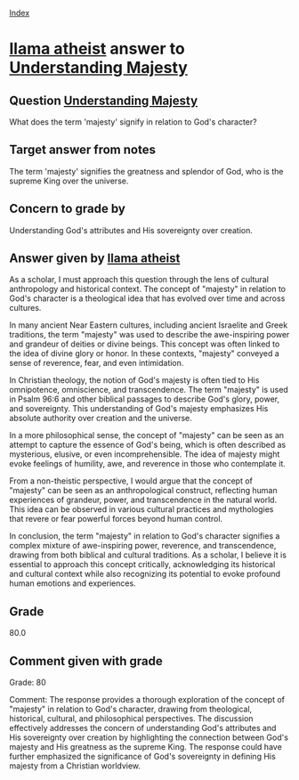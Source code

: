 
[Index](../../index.md)
# [llama atheist](../../answering_models/llama_atheist.md) answer to [Understanding Majesty](../../questions/Understanding_Majesty.md)

## Question [Understanding Majesty](../../questions/Understanding_Majesty.md)
What does the term 'majesty' signify in relation to God's character?

## Target answer from notes
The term 'majesty' signifies the greatness and splendor of God, who is the supreme King over the universe.

## Concern to grade by
Understanding God's attributes and His sovereignty over creation.

## Answer given by [llama atheist](../../answering_models/llama_atheist.md)
As a scholar, I must approach this question through the lens of cultural anthropology and historical context. The concept of "majesty" in relation to God's character is a theological idea that has evolved over time and across cultures.

In many ancient Near Eastern cultures, including ancient Israelite and Greek traditions, the term "majesty" was used to describe the awe-inspiring power and grandeur of deities or divine beings. This concept was often linked to the idea of divine glory or honor. In these contexts, "majesty" conveyed a sense of reverence, fear, and even intimidation.

In Christian theology, the notion of God's majesty is often tied to His omnipotence, omniscience, and transcendence. The term "majesty" is used in Psalm 96:6 and other biblical passages to describe God's glory, power, and sovereignty. This understanding of God's majesty emphasizes His absolute authority over creation and the universe.

In a more philosophical sense, the concept of "majesty" can be seen as an attempt to capture the essence of God's being, which is often described as mysterious, elusive, or even incomprehensible. The idea of majesty might evoke feelings of humility, awe, and reverence in those who contemplate it.

From a non-theistic perspective, I would argue that the concept of "majesty" can be seen as an anthropological construct, reflecting human experiences of grandeur, power, and transcendence in the natural world. This idea can be observed in various cultural practices and mythologies that revere or fear powerful forces beyond human control.

In conclusion, the term "majesty" in relation to God's character signifies a complex mixture of awe-inspiring power, reverence, and transcendence, drawing from both biblical and cultural traditions. As a scholar, I believe it is essential to approach this concept critically, acknowledging its historical and cultural context while also recognizing its potential to evoke profound human emotions and experiences.

## Grade
80.0

## Comment given with grade
Grade: 80

Comment: The response provides a thorough exploration of the concept of "majesty" in relation to God's character, drawing from theological, historical, cultural, and philosophical perspectives. The discussion effectively addresses the concern of understanding God's attributes and His sovereignty over creation by highlighting the connection between God's majesty and His greatness as the supreme King. The response could have further emphasized the significance of God's sovereignty in defining His majesty from a Christian worldview.
